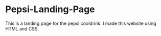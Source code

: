 # Pepsi-Landing-Page
This is a landing page for the pepsi cooldrink.  I made this website using HTML and  CSS.  

